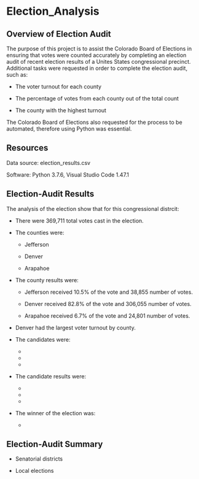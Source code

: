 # Election_Analysis

## Overview of Election Audit

The purpose of this project is to assist the Colorado Board of Elections in ensuring that votes were counted accurately by completing an election audit of recent election results of a Unites States congressional precinct. Additional tasks were requested in order to complete the election audit, such as:

- The voter turnout for each county

- The percentage of votes from each county out of the total count

- The county with the highest turnout

The Colorado Board of Elections also requested for the process to be automated, therefore using Python was essential. 

## Resources

Data source: election_results.csv

Software: Python 3.7.6, Visual Studio Code 1.47.1

## Election-Audit Results

The analysis of the election show that for this congressional distrcit: 

- There were 369,711 total votes cast in the election.

* The counties were:

  * Jefferson
  
  * Denver
  
  * Arapahoe

* The county results were:

  * Jefferson received 10.5% of the vote and 38,855 number of votes.
 
  * Denver received 82.8% of the vote and 306,055 number of votes.

  * Arapahoe received 6.7% of the vote and 24,801 number of votes.
 
- Denver had the largest voter turnout by county.

* The candidates were:

  * 
 
  * 
 
  * 

* The candidate results were:

  * 
 
  * 
 
  * 
 
* The winner of the election was:

  * 

## Election-Audit Summary

- Senatorial districts

- Local elections
